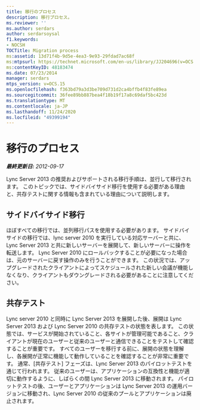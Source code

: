 ```yaml
---
title: 移行のプロセス
description: 移行プロセス。
ms.reviewer: ''
ms.author: serdars
author: serdarsoysal
f1.keywords:
- NOCSH
TOCTitle: Migration process
ms:assetid: 13d71f4b-9d5e-4ea3-9e93-29fdad7ac68f
ms:mtpsurl: https://technet.microsoft.com/en-us/library/JJ204696(v=OCS.15)
ms:contentKeyID: 48183474
ms.date: 07/23/2014
manager: serdars
mtps_version: v=OCS.15
ms.openlocfilehash: f363bd79a3d3be709d731d2ca4bffb4f83fe89ea
ms.sourcegitcommit: 36fee89bb887bea4f18b19f17a8c69daf5bc423d
ms.translationtype: MT
ms.contentlocale: ja-JP
ms.lasthandoff: 11/24/2020
ms.locfileid: "49399194"
---
```

# <a name="migration-process"></a>移行のプロセス

<div data-xmlns="http://www.w3.org/1999/xhtml">

<div class="topic" data-xmlns="http://www.w3.org/1999/xhtml" data-msxsl="urn:schemas-microsoft-com:xslt" data-cs="https://msdn.microsoft.com/">

<div data-asp="https://msdn2.microsoft.com/asp">



</div>

<div id="mainSection">

<div id="mainBody">

<span> </span>

_**最終更新日:** 2012-09-17_

Lync Server 2013 の推奨およびサポートされる移行手順は、並行して移行されます。 このトピックでは、サイドバイサイド移行を使用する必要がある理由と、共存テストに関する情報も含まれている理由について説明します。

<div>

## <a name="side-by-side-migration"></a>サイドバイサイド移行

ほぼすべての移行では、並列移行パスを使用する必要があります。 サイドバイサイドの移行では、lync server 2010 を実行している対応サーバーと共に、Lync Server 2013 と共に新しいサーバーを展開して、新しいサーバーに操作を転送します。 Lync Server 2010 にロールバックすることが必要になった場合は、元のサーバーに戻す操作のみを行うことができます。 この状況では、アップグレードされたクライアントによってスケジュールされた新しい会議が機能しなくなり、クライアントもダウングレードされる必要があることに注意してください。

</div>

<div>

## <a name="coexistence-testing"></a>共存テスト

Lync server 2010 と同時に Lync Server 2013 を展開した後、展開は Lync Server 2013 および Lync Server 2010 の共存テストの状態を表します。 この状態では、サービスが開始されていること、各サイトが管理可能であること、クライアントが現在のユーザーと従来のユーザーと通信できることをテストして確認することが重要です。 すべてのユーザーを移行する前に、展開の状態を理解し、各展開が正常に機能して動作していることを確認することが非常に重要です。 通常、[共存テスト] フェーズは、Lync Server 2013 のパイロットテストを通じて行われます。 従来のユーザーは、アプリケーションの互換性と機能が適切に動作するように、しばらくの間 Lync Server 2013 に移動されます。 パイロットテストの後、ユーザーとアプリケーションは Lync Server 2013 の運用バージョンに移動され、Lync Server 2010 の従来のプールとアプリケーションは廃止されます。

</div>

</div>

<span> </span>

</div>

</div>

</div>

